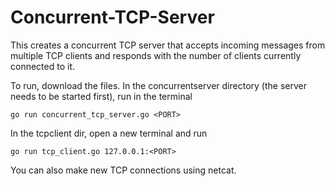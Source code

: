 # Concurrent-TCP-Server
This creates a concurrent TCP server that accepts incoming messages from multiple TCP clients and responds with the number of clients currently connected to it.

To run, download the files.
In the concurrentserver directory (the server needs to be started first), run in the terminal
```shell
go run concurrent_tcp_server.go <PORT>
```

In the tcpclient dir, open a new terminal and run
```shell
go run tcp_client.go 127.0.0.1:<PORT>
```
You can also make new TCP connections using netcat.
